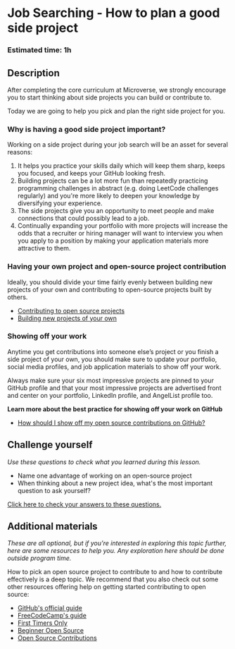# Job Searching - How to plan a good side project

### Estimated time: 1h

## Description

After completing the core curriculum at Microverse, we strongly encourage you to start thinking about side projects you can build or contribute to. 

Today we are going to help you pick and plan the right side project for you. 

### Why is having a good side project important?

Working on a side project during your job search will be an asset for several reasons:

1. It helps you practice your skills daily which will keep them sharp, keeps you focused, and keeps your GitHub looking fresh.
2. Building projects can be a lot more fun than repeatedly practicing programming challenges in abstract (e.g. doing LeetCode challenges regularly) and you're more likely to deepen your knowledge by diversifying your experience.
3. The side projects give you an opportunity to meet people and make connections that could possibly lead to a job.
4. Continually expanding your portfolio with more projects will increase the odds that a recruiter or hiring manager will want to interview you when you apply to a position by making your application materials more attractive to them.

### Having your own project and open-source project contribution

Ideally, you should divide your time fairly evenly between building new projects of your own and contributing to open-source projects built by others.

- [Contributing to open source projects](https://github.com/microverseinc/curriculum-professional-skills/blob/main/job-search/contributing-to-open-source-projects.md)
- [Building new projects of your own](https://github.com/microverseinc/curriculum-professional-skills/blob/main/job-search/building-new-projects-of-your-own.md)

### Showing off your work

Anytime you get contributions into someone else’s project or you finish a side project of your own, you should make sure to update your portfolio, social media profiles, and job application materials to show off your work. 

Always make sure your six most impressive projects are pinned to your GitHub profile and that your most impressive projects are advertised front and center on your portfolio, LinkedIn profile, and AngelList profile too. 

**Learn more about the best practice for showing off your work on GitHub**

- [How should I show off my open source contributions on GitHub?](https://github.com/microverseinc/curriculum-professional-skills/blob/main/job-search/how-should-i-show-off-my-open-source-contributions-on-github.md)

## Challenge yourself

*Use these questions to check what you learned during this lesson.* 

- Name one advantage of working on an open-source project
- When thinking about a new project idea, what's the most important question to ask yourself?

[Click here to check your answers to these questions.](https://github.com/microverseinc/curriculum-professional-skills/blob/main/job-search/how-to-plan-a-good-side-project-answer-sheet.md)

## Additional materials

*These are all optional, but if you're interested in exploring this topic further, here are some resources to help you. Any exploration here should be done outside program time.*

How to pick an open source project to contribute to and how to contribute effectively is a deep topic. We recommend that you also check out some other resources offering help on getting started contributing to open source:

- [GitHub's official guide](https://opensource.guide/how-to-contribute/)
- [FreeCodeCamp's guide](https://github.com/FreeCodeCamp/how-to-contribute-to-open-source)
- [First Timers Only](https://www.firsttimersonly.com/)
- [Beginner Open Source](https://opensource.com/life/16/1/6-beginner-open-source)
- [Open Source Contributions](https://opensource.guide/how-to-contribute/)
